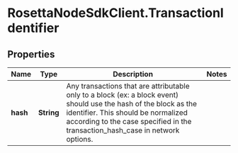 # RosettaNodeSdkClient.TransactionIdentifier

## Properties

Name | Type | Description | Notes
------------ | ------------- | ------------- | -------------
**hash** | **String** | Any transactions that are attributable only to a block (ex: a block event) should use the hash of the block as the identifier.  This should be normalized according to the case specified in the transaction_hash_case in network options. | 


